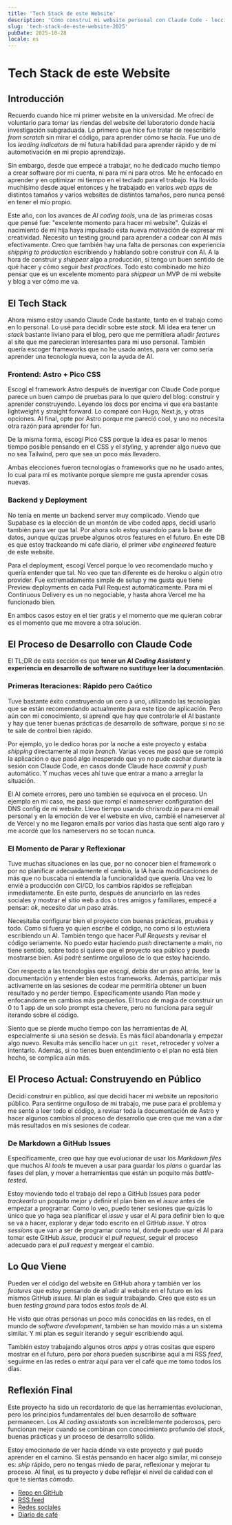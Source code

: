 ```yaml
---
title: 'Tech Stack de este Website'
description: 'Cómo construí mi website personal con Claude Code - lecciones aprendidas sobre desarrollo con AI y la importancia de las buenas prácticas de desarrollo de software'
slug: 'tech-stack-de-este-website-2025'
pubDate: 2025-10-28
locale: es
---
```


# Tech Stack de este Website

## Introducción

Recuerdo cuando hice mi primer website en la universidad. Me ofrecí de voluntario para tomar las riendas del website del laboratorio donde hacía investigación subgraduada. Lo primero que hice fue tratar de reescribirlo _from scratch_ sin mirar el código, para aprender cómo se hacía. Fue uno de los _leading indicators_ de mi futura habilidad para aprender rápido y de mi automotivación en mi propio aprendizaje.

Sin embargo, desde que empecé a trabajar, no he dedicado mucho tiempo a crear software por mi cuenta, ni para mí ni para otros. Me he enfocado en aprender y en optimizar mi tiempo en el teclado para el trabajo. Ha llovido muchísimo desde aquel entonces y he trabajado en varios _web apps_ de distintos tamaños y varios websites de distintos tamaños, pero nunca pensé en tener el mío propio.

Este año, con los avances de _AI coding tools_, una de las primeras cosas que pensé fue: "excelente momento para hacer mi website". Quizás el nacimiento de mi hija haya impulsado esta nueva motivación de expresar mi creatividad. Necesito un testing ground para aprender a codear con AI más efectivamente. Creo que también hay una falta de personas con experiencia _shipping to production_ escribiendo y hablando sobre construir con AI. A la hora de construir y _shippear_ algo a producción, sí tengo un buen sentido de qué hacer y cómo seguir _best practices_. Todo esto combinado me hizo pensar que es un excelente momento para _shippear_ un MVP de mi website y blog a ver cómo me va.

## El Tech Stack

Ahora mismo estoy usando Claude Code bastante, tanto en el trabajo como en lo personal. Lo usé para decidir sobre este _stack_. Mi idea era tener un _stack_ bastante liviano para el blog, pero que me permitiera añadir _features_ al site que me parecieran interesantes para mi uso personal. También quería escoger frameworks que no he usado antes, para ver como sería aprender una tecnología nueva, con la ayuda de AI.

### Frontend: Astro + Pico CSS

Escogí el framework Astro después de investigar con Claude Code porque parece un buen campo de pruebas para lo que quiero del blog: construir y aprender construyendo. Leyendo los docs por encima vi que era bastante lightweight y straight forward. Lo comparé con Hugo, Next.js, y otras opciones. Al final, opte por Astro porque me pareció cool, y uno no necesita otra razón para aprender for fun.

De la misma forma, escogí Pico CSS porque la idea es pasar lo menos tiempo posible pensando en el CSS y el _styling_, y aprender algo nuevo que no sea Tailwind, pero que sea un poco más llevadero.

Ambas elecciones fueron tecnologías o frameworks que no he usado antes, lo cual para mí es motivante porque siempre me gusta aprender cosas nuevas.

### Backend y Deployment

No tenía en mente un backend server muy complicado. Viendo que Supabase es la elección de un montón de vibe coded apps, decidí usarlo también para ver que tal. Por ahora solo estoy usandolo para la base de datos, aunque quizas pruebe algunos otros features en el futuro. En este DB es que estoy trackeando mi cafe diario, el primer _vibe engineered_ feature de este website.

Para el deployment, escogí Vercel porque lo veo recomendado mucho y quería entender que tal. No veo que tan diferente es de heroku o algún otro provider. Fue extremadamente simple de setup y me gusta que tiene Preview deployments en cada Pull Request automáticamente. Para mi el Continuous Delivery es un no negociable, y hasta ahora Vercel me ha funcionado bien.

En ambos casos estoy en el tier gratis y el momento que me quieran cobrar es el momento que me movere a otra solución.

## El Proceso de Desarrollo con Claude Code

El TL;DR de esta sección es que **tener un AI _Coding Assistant_ y experiencia en desarrollo de software no sustituye leer la documentación**.

### Primeras Iteraciones: Rápido pero Caótico

Tuve bastante éxito construyendo un cero a uno, utilizando las tecnologías que se están recomendando actualmente para este tipo de aplicación. Pero aún con mi conocimiento, sí aprendí que hay que controlarle el AI bastante y hay que tener buenas prácticas de desarrollo de software, porque si no se te sale de control bien rápido.

Por ejemplo, yo le dedico horas por la noche a este proyecto y estaba _shipping_ directamente al _main branch_. Varias veces me pasó que se rompió la aplicación o que pasó algo inesperado que yo no pude cachar durante la sesión con Claude Code, en casos donde Claude hace _commit_ y _push_ automático. Y muchas veces ahí tuve que entrar a mano a arreglar la situación.

El AI comete errores, pero uno también se equivoca en el proceso. Un ejemplo en mi caso, me pasó que rompí el nameserver configuration del DNS config de mi website. Llevo tiempo usando chrisrodz.io para mi email personal y en la emoción de ver el website en vivo, cambié el nameserver al de Vercel y no me llegaron emails por varios días hasta que sentí algo raro y me acordé que los nameservers no se tocan nunca.

### El Momento de Parar y Reflexionar

Tuve muchas situaciones en las que, por no conocer bien el framework o por no planificar adecuadamente el cambio, la IA hacía modificaciones de más que no buscaba ni entendía la funcionalidad que quería. Una vez lo envié a producción con CI/CD, los cambios rápidos se reflejaban inmediatamente. En este punto, después de anunciarlo en las redes sociales y mostrar el sitio web a dos o tres amigos y familiares, empecé a pensar: _ok_, necesito dar un paso atrás.

Necesitaba configurar bien el proyecto con buenas prácticas, pruebas y todo. Como si fuera yo quien escribe el código, no como si lo estuviera escribiendo un AI. También tengo que hacer _Pull Requests_ y revisar el código seriamente. No puedo estar haciendo _push_ directamente a _main_, no tiene sentido, sobre todo si quiero que el proyecto sea público y pueda mostrarse bien. Así podré sentirme orgulloso de lo que estoy haciendo.

Con respecto a las tecnologías que escogí, debía dar un paso atrás, leer la documentación y entender bien estos frameworks. Además, participar más activamente en las sesiones de codear me permitiría obtener un buen resultado y no perder tiempo. Específicamente usando Plan mode y enfocandome en cambios más pequeños. El truco de magia de construir un 0 to 1 app de un solo prompt esta chevere, pero no funciona para seguir iterando sobre el código.

Siento que se pierde mucho tiempo con las herramientas de AI, especialmente si una sesión se desvía. Es más fácil abandonarla y empezar algo nuevo. Resulta más sencillo hacer un `git reset`, retroceder y volver a intentarlo. Además, si no tienes buen entendimiento o el plan no está bien hecho, se complica aún más.

## El Proceso Actual: Construyendo en Público

Decidí construir en público, así que decidí hacer mi website un repositorio público. Para sentirme orgulloso de mi trabajo, me puse para el problema y me senté a leer todo el código, a revisar toda la documentación de Astro y hacer algunos cambios al proceso de desarrollo que creo que me van a dar más resultados en mis sesiones de codear.

### De Markdown a GitHub Issues

Específicamente, creo que hay que evolucionar de usar los _Markdown files_ que muchos AI _tools_ te mueven a usar para guardar los _plans_ o guardar las fases del plan, y mover a herramientas que están un poquito más _battle-tested_.

Estoy moviendo todo el trabajo del repo a GitHub Issues para poder _trackearlo_ un poquito mejor y definir el plan bien en el _issue_ antes de empezar a programar. Como lo veo, puedo tener sesiones que quizás lo único que yo haga sea planificar el _issue_ y usar el AI para definir bien lo que se va a hacer, explorar y dejar todo escrito en el GitHub _issue_. Y otros _sessions_ que van a ser de programar como tal, donde puedo usar el AI para tomar este GitHub _issue_, producir el _pull request_, seguir el proceso adecuado para el _pull request_ y mergear el cambio.

## Lo Que Viene

Pueden ver el código del website en GitHub ahora y también ver los _features_ que estoy pensando de añadir al website en el futuro en los mismos GitHub _issues_. Mi plan es seguir trabajando. Creo que esto es un buen _testing ground_ para todos estos _tools_ de AI.

He visto que otras personas un poco más conocidas en las redes, en el mundo de _software development_, también se han movido más a un sistema similar. Y mi plan es seguir iterando y seguir escribiendo aquí.

También estoy trabajando algunos otros _apps_ y otras cositas que espero mostrar en el futuro, pero por ahora pueden suscribirse aquí a mi RSS _feed_, seguirme en las redes o entrar aquí para ver el café que me tomo todos los días.

## Reflexión Final

Este proyecto ha sido un recordatorio de que las herramientas evolucionan, pero los principios fundamentales del buen desarrollo de software permanecen. Los AI _coding assistants_ son increíblemente poderosos, pero funcionan mejor cuando se combinan con conocimiento profundo del _stack_, buenas prácticas y un proceso de desarrollo sólido.

Estoy emocionado de ver hacia dónde va este proyecto y qué puedo aprender en el camino. Si estás pensando en hacer algo similar, mi consejo es: _ship_ rápido, pero no tengas miedo de parar, reflexionar y mejorar tu proceso. Al final, es tu proyecto y debe reflejar el nivel de calidad con el que te sientas cómodo.

- [Repo en GitHub](https://github.com/chrisrodz/chrisrodz.io)
- [RSS feed](https://chrisrodz.io/rss.xml)
- [Redes sociales](https://x.com/chrisrodz35)
- [Diario de café](https://chrisrodz.io/cafe)
